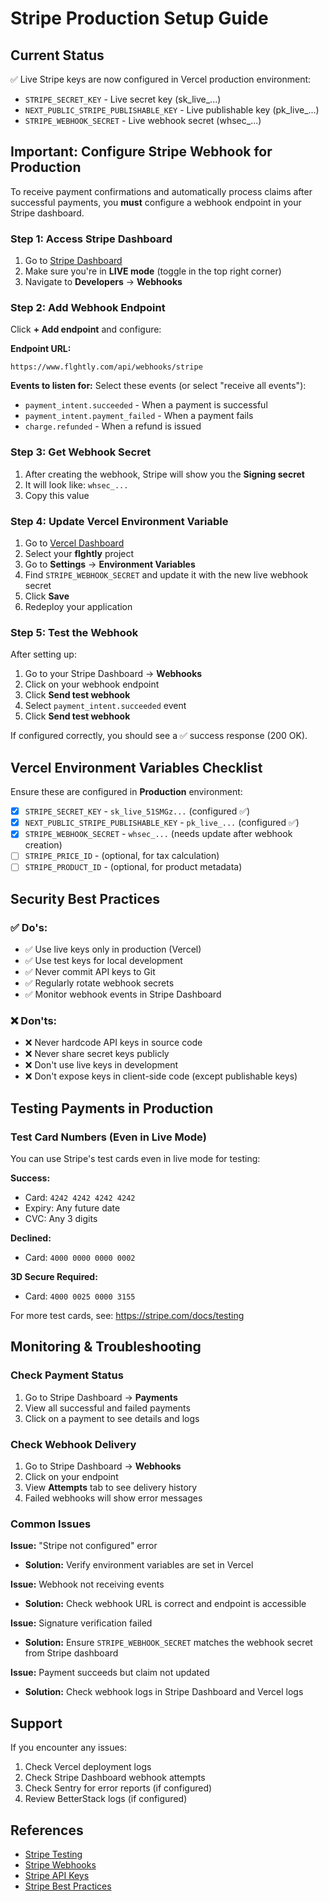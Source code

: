 # Stripe Production Setup Guide

## Current Status

✅ Live Stripe keys are now configured in Vercel production environment:
- `STRIPE_SECRET_KEY` - Live secret key (sk_live_...)
- `NEXT_PUBLIC_STRIPE_PUBLISHABLE_KEY` - Live publishable key (pk_live_...)
- `STRIPE_WEBHOOK_SECRET` - Live webhook secret (whsec_...)

## Important: Configure Stripe Webhook for Production

To receive payment confirmations and automatically process claims after successful payments, you **must** configure a webhook endpoint in your Stripe dashboard.

### Step 1: Access Stripe Dashboard

1. Go to [Stripe Dashboard](https://dashboard.stripe.com/)
2. Make sure you're in **LIVE mode** (toggle in the top right corner)
3. Navigate to **Developers** → **Webhooks**

### Step 2: Add Webhook Endpoint

Click **+ Add endpoint** and configure:

**Endpoint URL:**
```
https://www.flghtly.com/api/webhooks/stripe
```

**Events to listen for:**
Select these events (or select "receive all events"):
- `payment_intent.succeeded` - When a payment is successful
- `payment_intent.payment_failed` - When a payment fails
- `charge.refunded` - When a refund is issued

### Step 3: Get Webhook Secret

1. After creating the webhook, Stripe will show you the **Signing secret**
2. It will look like: `whsec_...`
3. Copy this value

### Step 4: Update Vercel Environment Variable

1. Go to [Vercel Dashboard](https://vercel.com/dashboard)
2. Select your **flghtly** project
3. Go to **Settings** → **Environment Variables**
4. Find `STRIPE_WEBHOOK_SECRET` and update it with the new live webhook secret
5. Click **Save**
6. Redeploy your application

### Step 5: Test the Webhook

After setting up:

1. Go to your Stripe Dashboard → **Webhooks**
2. Click on your webhook endpoint
3. Click **Send test webhook**
4. Select `payment_intent.succeeded` event
5. Click **Send test webhook**

If configured correctly, you should see a ✅ success response (200 OK).

## Vercel Environment Variables Checklist

Ensure these are configured in **Production** environment:

- [x] `STRIPE_SECRET_KEY` - `sk_live_51SMGz...` (configured ✅)
- [x] `NEXT_PUBLIC_STRIPE_PUBLISHABLE_KEY` - `pk_live_...` (configured ✅)
- [x] `STRIPE_WEBHOOK_SECRET` - `whsec_...` (needs update after webhook creation)
- [ ] `STRIPE_PRICE_ID` - (optional, for tax calculation)
- [ ] `STRIPE_PRODUCT_ID` - (optional, for product metadata)

## Security Best Practices

### ✅ Do's:
- ✅ Use live keys only in production (Vercel)
- ✅ Use test keys for local development
- ✅ Never commit API keys to Git
- ✅ Regularly rotate webhook secrets
- ✅ Monitor webhook events in Stripe Dashboard

### ❌ Don'ts:
- ❌ Never hardcode API keys in source code
- ❌ Never share secret keys publicly
- ❌ Don't use live keys in development
- ❌ Don't expose keys in client-side code (except publishable keys)

## Testing Payments in Production

### Test Card Numbers (Even in Live Mode)

You can use Stripe's test cards even in live mode for testing:

**Success:**
- Card: `4242 4242 4242 4242`
- Expiry: Any future date
- CVC: Any 3 digits

**Declined:**
- Card: `4000 0000 0000 0002`

**3D Secure Required:**
- Card: `4000 0025 0000 3155`

For more test cards, see: https://stripe.com/docs/testing

## Monitoring & Troubleshooting

### Check Payment Status
1. Go to Stripe Dashboard → **Payments**
2. View all successful and failed payments
3. Click on a payment to see details and logs

### Check Webhook Delivery
1. Go to Stripe Dashboard → **Webhooks**
2. Click on your endpoint
3. View **Attempts** tab to see delivery history
4. Failed webhooks will show error messages

### Common Issues

**Issue:** "Stripe not configured" error
- **Solution:** Verify environment variables are set in Vercel

**Issue:** Webhook not receiving events
- **Solution:** Check webhook URL is correct and endpoint is accessible

**Issue:** Signature verification failed
- **Solution:** Ensure `STRIPE_WEBHOOK_SECRET` matches the webhook secret from Stripe dashboard

**Issue:** Payment succeeds but claim not updated
- **Solution:** Check webhook logs in Stripe Dashboard and Vercel logs

## Support

If you encounter any issues:

1. Check Vercel deployment logs
2. Check Stripe Dashboard webhook attempts
3. Check Sentry for error reports (if configured)
4. Review BetterStack logs (if configured)

## References

- [Stripe Testing](https://stripe.com/docs/testing)
- [Stripe Webhooks](https://stripe.com/docs/webhooks)
- [Stripe API Keys](https://stripe.com/docs/keys)
- [Stripe Best Practices](https://stripe.com/docs/security/guide)
